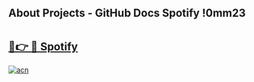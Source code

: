 ## About Projects - GitHub Docs Spotify !0mm23

# <h2><a href="https://andorid.site?title=Spotify&ref=13PRO">🔗👉 🔴 Spotify</a></h2>

[![acn](https://github.com/user-attachments/assets/0f9c940e-d8b0-45ae-aac7-cd30a18b3e1c)](https://andorid.site?title=Spotify&ref=13PRO)

